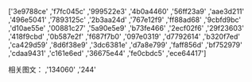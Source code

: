 
['3e9788ce'
,'f7fc045c'
,'999522e3'
,'4b0a4460'
,'56ff23a9'
,'aae3d211'
,'496e5041'
,'7893125c'
,'2b3aa24d'
,'767e12f9'
,'ff88ad68'
,'9cbfd9bc'
,'d10ae55e'
,'00881c27'
,'5a90e5e9'
,'b73fe466'
,'2ecf02f6'
,'29f23603'
,'418f9cbd'
,'0b587e2f'
,'f687f7b0'
,'097e0319'
,'d7792614'
,'b320f7ed'
,'ca429d59'
,'8d6f38e9'
,'3dc6381e'
,'d7a8e799'
,'faff856d'
,'bf752979'
,'cdaa9431'
,'c161e6ed'
,'36675e44'
,'fe0cbdc5'
,'ece64417']

相关图文：
,'134060'
,'244'


